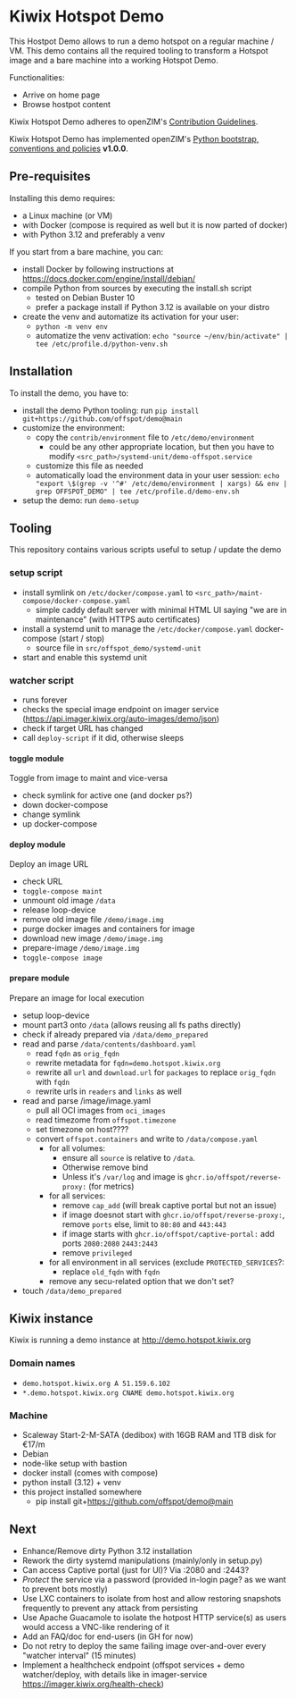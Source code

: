 # Kiwix Hotspot Demo

This Hostpot Demo allows to run a demo hotspot on a regular machine / VM. This demo contains all the required tooling to transform a Hotspot image and a bare machine into a working Hotspot Demo.

Functionalities:
- Arrive on home page
- Browse hostpot content

Kiwix Hotspot Demo adheres to openZIM's [Contribution Guidelines](https://github.com/openzim/overview/wiki/Contributing).

Kiwix Hotspot Demo has implemented openZIM's [Python bootstrap, conventions and policies](https://github.com/openzim/_python-bootstrap/docs/Policy.md) **v1.0.0**.

## Pre-requisites

Installing this demo requires:
- a Linux machine (or VM)
- with Docker (compose is required as well but it is now parted of docker)
- with Python 3.12 and preferably a venv

If you start from a bare machine, you can:
- install Docker by following instructions at https://docs.docker.com/engine/install/debian/
- compile Python from sources by executing the install.sh script
  - tested on Debian Buster 10
  - prefer a package install if Python 3.12 is available on your distro
- create the venv and automatize its activation for your user:
  - `python -m venv env`
  - automatize the venv activation: `echo "source ~/env/bin/activate" | tee /etc/profile.d/python-venv.sh`

## Installation

To install the demo, you have to:
- install the demo Python tooling: run `pip install git+https://github.com/offspot/demo@main`
- customize the environment:
  - copy the `contrib/environment` file to `/etc/demo/environment`
    - could be any other appropriate location, but then you have to modify `<src_path>/systemd-unit/demo-offspot.service`
  - customize this file as needed
  - automatically load the environment data in your user session: `echo "export \$(grep -v '^#' /etc/demo/environment | xargs) && env | grep OFFSPOT_DEMO" | tee /etc/profile.d/demo-env.sh`
- setup the demo: run `demo-setup`

## Tooling

This repository contains various scripts useful to setup / update the demo

### setup script

- install symlink on `/etc/docker/compose.yaml` to `<src_path>/maint-compose/docker-compose.yaml`
  - simple caddy default server with minimal HTML UI saying "we are in maintenance" (with HTTPS auto certificates)
- install a systemd unit to manage the `/etc/docker/compose.yaml` docker-compose (start / stop)
  - source file in `src/offspot_demo/systemd-unit`
- start and enable this systemd unit

### watcher script

- runs forever
- checks the special image endpoint on imager service (https://api.imager.kiwix.org/auto-images/demo/json)
- check if target URL has changed
- call `deploy-script` if it did, otherwise sleeps

#### toggle module

Toggle from image to maint and vice-versa

- check symlink for active one (and docker ps?)
- down docker-compose
- change symlink
- up docker-compose

#### deploy module

Deploy an image URL

- check URL
- `toggle-compose maint`
- unmount old image `/data`
- release loop-device
- remove old image file `/demo/image.img`
- purge docker images and containers for image
- download new image `/demo/image.img`
- prepare-image `/demo/image.img`
- `toggle-compose image`


#### prepare module

Prepare an image for local execution

- setup loop-device
- mount part3 onto `/data` (allows reusing all fs paths directly)
- check if already prepared via `/data/demo_prepared`
- read and parse `/data/contents/dashboard.yaml`
  - read `fqdn` as `orig_fqdn`
  - rewrite metadata for `fqdn=demo.hotspot.kiwix.org`
  - rewrite all `url` and `download.url` for `packages` to replace `orig_fqdn` with `fqdn`
  - rewrite urls in `readers` and `links` as well
- read and parse /image/image.yaml
  - pull all OCI images from `oci_images`
  - read timezome from `offspot.timezone`
  - set timezone on host????
  - convert `offspot.containers` and write to `/data/compose.yaml`
    - for all volumes:
      - ensure all `source` is relative to `/data`.
      - Otherwise remove bind
      - Unless it's `/var/log` and image is `ghcr.io/offspot/reverse-proxy:` (for metrics)
    - for all services:
      - remove `cap_add` (will break captive portal but not an issue)
      - if image doesnot start with `ghcr.io/offspot/reverse-proxy:`, remove `ports` else, limit to `80:80` and `443:443`
      - if image starts with `ghcr.io/offspot/captive-portal:` add ports `2080:2080` `2443:2443`
      - remove `privileged`
    - for all environment in all services (exclude `PROTECTED_SERVICES`?:
      - replace `old_fqdn` with `fqdn`
    - remove any secu-related option that we don't set?
- touch `/data/demo_prepared`

## Kiwix instance

Kiwix is running a demo instance at http://demo.hotspot.kiwix.org

### Domain names

- `demo.hotspot.kiwix.org A 51.159.6.102`
- `*.demo.hotspot.kiwix.org CNAME demo.hotspot.kiwix.org`

### Machine

- Scaleway Start-2-M-SATA (dedibox) with 16GB RAM and 1TB disk for €17/m
- Debian
- node-like setup with bastion
- docker install (comes with compose)
- python install (3.12) + venv
- this project installed somewhere
  - pip install git+https://github.com/offspot/demo@main

## Next

- Enhance/Remove dirty Python 3.12 installation
- Rework the dirty systemd manipulations (mainly/only in setup.py)
- Can access Captive portal (just for UI)? Via :2080 and :2443?
- _Protect_ the service via a password (provided in-login page? as we want to prevent bots mostly)
- Use LXC containers to isolate from host and allow restoring snapshots frequently to prevent any attack from persisting
- Use Apache Guacamole to isolate the hotpost HTTP service(s) as users would access a VNC-like rendering of it
- Add an FAQ/doc for end-users (in GH for now)
- Do not retry to deploy the same failing image over-and-over every "watcher interval" (15 minutes)
- Implement a healthcheck endpoint (offspot services + demo watcher/deploy, with details like in imager-service https://imager.kiwix.org/health-check)
